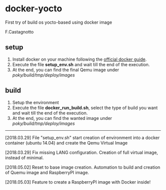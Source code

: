 # docker-yocto
First try of build os yocto-based using docker image

F.Castagnotto


## setup

1. Install docker on your machine following the [official docker guide](https://docs.docker.com/install/).
2. Execute the file **setup_env.sh** and wait till the end of the execution.
3. At the end, you can find the final Qemu image under *poky/build/tmp/deploy/images*


## build

1. Setup the environment
2. Execute the file **docker_run_build.sh**, select the type of build you want and wait till the end of the execution.
3. At the end, you can find the wanted image under *poky/build/tmp/deploy/images*

----------------------------------------------------------------------------------------------------------------------------------------

[2018.03.29] File "setup_env.sh" start creation of environment into a docker container (ubuntu 14.04) and create the Qemu Virtual Image

[2018.03.29] Fix missing LANG configuration. Creation of full virtual image, instead of minimal.

[2018.05.02] Reset to base image creation. Automation to build and creation of Quemu image and RaspberryPI image.

[2018.05.03] Feature to create a RaspberryPI image with Docker inside!


